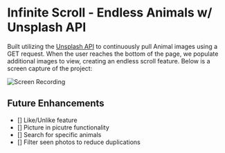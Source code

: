 # Infinite Scroll - Endless Animals w/ Unsplash API
Built utilizing the [Unsplash API](https://unsplash.com/) to continuously pull Animal images using a GET request. When the user reaches the bottom of the page, we populate additional images to view, creating an endless scroll feature. Below is a screen capture of the project:

![Screen Recording](endless-animals.gif)

## Future Enhancements
- [] Like/Unlike feature
- [] Picture in picutre functionality
- [] Search for specific animals
- [] Filter seen photos to reduce duplications
